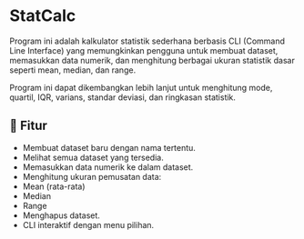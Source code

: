 # StatCalc
Program ini adalah kalkulator statistik sederhana berbasis CLI (Command Line Interface) yang memungkinkan pengguna untuk membuat dataset, memasukkan data numerik, dan menghitung berbagai ukuran statistik dasar seperti mean, median, dan range.

Program ini dapat dikembangkan lebih lanjut untuk menghitung mode, quartil, IQR, varians, standar deviasi, dan ringkasan statistik.

## 🚀 Fitur
- Membuat dataset baru dengan nama tertentu.
- Melihat semua dataset yang tersedia.
- Memasukkan data numerik ke dalam dataset.
- Menghitung ukuran pemusatan data:
- Mean (rata-rata)
- Median
- Range
- Menghapus dataset.
- CLI interaktif dengan menu pilihan.
